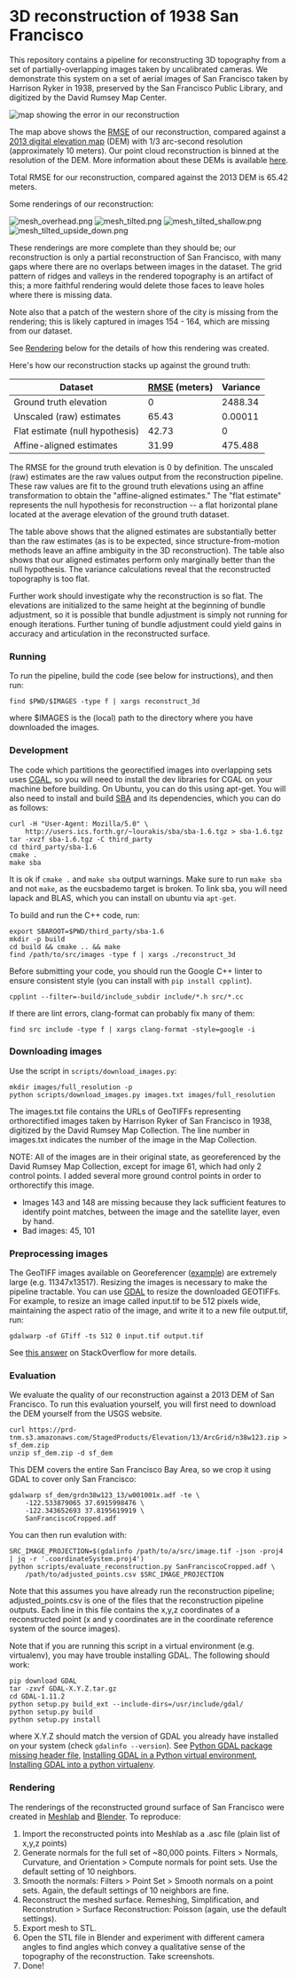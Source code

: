3D reconstruction of 1938 San Francisco
=======================================

This repository contains a pipeline for reconstructing 3D topography from a set
of partially-overlapping images taken by uncalibrated cameras. We demonstrate
this system on a set of aerial images of San Francisco taken by Harrison Ryker
in 1938, preserved by the San Francisco Public Library, and digitized by the
David Rumsey Map Center.

![map showing the error in our reconstruction][error_map]

The map above shows the [RMSE][] of our reconstruction, compared against a [2013
digital elevation map][] (DEM) with 1/3 arc-second resolution (approximately 10
meters). Our point cloud reconstruction is binned at the resolution of the DEM.
More information about these DEMs is available [here][USGS DEMs].

Total RMSE for our reconstruction, compared against the 2013 DEM is 65.42
meters.

Some renderings of our reconstruction:

![mesh_overhead.png][]
![mesh_tilted.png][]
![mesh_tilted_shallow.png][]
![mesh_tilted_upside_down.png][]

These renderings are more complete than they should be; our reconstruction is
only a partial reconstruction of San Francisco, with many gaps where there are
no overlaps between images in the dataset. The grid pattern of ridges and
valleys in the rendered topography is an artifact of this; a more faithful
rendering would delete those faces to leave holes where there is missing data.

Note also that a patch of the western shore of the city is missing from the
rendering; this is likely captured in images 154 - 164, which are missing from
our dataset.

See [Rendering](#rendering) below for the details of how this rendering was created.

Here's how our reconstruction stacks up against the ground truth:

| Dataset                         |  [RMSE][] (meters) | Variance
|---------------------------------|--------------------|---------
| Ground truth elevation          | 0                  | 2488.34
| Unscaled (raw) estimates        | 65.43              | 0.00011
| Flat estimate (null hypothesis) | 42.73              | 0
| Affine-aligned estimates        | 31.99              | 475.488

The RMSE for the ground truth elevation is 0 by definition. The unscaled (raw)
estimates are the raw values output from the reconstruction pipeline. These raw
values are fit to the ground truth elevations using an affine transformation to
obtain the "affine-aligned estimates." The "flat estimate" represents the null
hypothesis for reconstruction -- a flat horizontal plane located at the average
elevation of the ground truth dataset.

The table above shows that the aligned estimates are substantially better than
the raw estimates (as is to be expected, since structure-from-motion methods
leave an affine ambiguity in the 3D reconstruction). The table also shows that
our aligned estimates perform only marginally better than the null hypothesis.
The variance calculations reveal that the reconstructed topography is too flat.

Further work should investigate why the reconstruction is so flat. The
elevations are initialized to the same height at the beginning of bundle
adjustment, so it is possible that bundle adjustment is simply not running for
enough iterations. Further tuning of bundle adjustment could yield gains in
accuracy and articulation in the reconstructed surface.

### Running

To run the pipeline, build the code (see below for instructions), and then run:

```
find $PWD/$IMAGES -type f | xargs reconstruct_3d
```

where $IMAGES is the (local) path to the directory where you have downloaded the
images.

### Development
The code which partitions the georectified images into overlapping sets
uses [CGAL](https://www.cgal.org/), so you will need to install the dev
libraries for CGAL on your machine before building. On Ubuntu, you can do
this using apt-get. You will also need to install and build [SBA][] and its
dependencies, which you can do as follows:

```
curl -H "User-Agent: Mozilla/5.0" \
    http://users.ics.forth.gr/~lourakis/sba/sba-1.6.tgz > sba-1.6.tgz
tar -xvzf sba-1.6.tgz -C third_party
cd third_party/sba-1.6
cmake .
make sba
```

It is ok if `cmake .` and `make sba` output warnings. Make sure to run
`make sba` and not `make`, as the eucsbademo target is broken. To link
sba, you will need lapack and BLAS, which you can install on ubuntu via
`apt-get`.

To build and run the C++ code, run:

```
export SBAROOT=$PWD/third_party/sba-1.6
mkdir -p build
cd build && cmake .. && make
find /path/to/src/images -type f | xargs ./reconstruct_3d
```

Before submitting your code, you should run the Google C++ linter to ensure
consistent style (you can install with `pip install cpplint`).

```
cpplint --filter=-build/include_subdir include/*.h src/*.cc
```

If there are lint errors, clang-format can probably fix many of them:

```
find src include -type f | xargs clang-format -style=google -i
```

### Downloading images
Use the script in `scripts/download_images.py`:

```
mkdir images/full_resolution -p
python scripts/download_images.py images.txt images/full_resolution
```

The images.txt file contains the URLs of GeoTIFFs representing orthorectified
images taken by Harrison Ryker of San Francisco in 1938, digitized by the David
Rumsey Map Collection. The line number in images.txt indicates the number of the
image in the Map Collection.

NOTE: All of the images are in their original state, as georeferenced by the
David Rumsey Map Collection, except for image 61, which had only 2 control points.
I added several more ground control points in order to orthorectify this image.
  - Images 143 and 148 are missing because they lack sufficient features to identify
    point matches, between the image and the satellite layer, even by hand.
  - Bad images: 45, 101

### Preprocessing images
The GeoTIFF images available on Georeferencer ([example][]) are extremely large
(e.g. 11347x13517). Resizing the images is necessary to make the pipeline
tractable. You can use [GDAL](http://www.gdal.org/) to resize the downloaded
GEOTIFFs. For example, to resize an image called input.tif to be 512 pixels
wide, maintaining the aspect ratio of the image, and write it to a new file
output.tif, run:

```
gdalwarp -of GTiff -ts 512 0 input.tif output.tif
```

See [this answer][gdalwarp image resize] on StackOverflow for more details.

### Evaluation

We evaluate the quality of our reconstruction against a 2013 DEM of San
Francisco. To run this evaluation yourself, you will first need to download the 
DEM yourself from the USGS website.

```
curl https://prd-tnm.s3.amazonaws.com/StagedProducts/Elevation/13/ArcGrid/n38w123.zip > sf_dem.zip
unzip sf_dem.zip -d sf_dem
```

This DEM covers the entire San Francisco Bay Area, so we crop it using GDAL to
cover only San Francisco:

```
gdalwarp sf_dem/grdn38w123_13/w001001x.adf -te \
    -122.533879065 37.6915998476 \
    -122.343652693 37.8195619919 \
    SanFranciscoCropped.adf
```

You can then run evalution with:

```
SRC_IMAGE_PROJECTION=$(gdalinfo /path/to/a/src/image.tif -json -proj4 | jq -r '.coordinateSystem.proj4')
python scripts/evaluate_reconstruction.py SanFranciscoCropped.adf \
    /path/to/adjusted_points.csv $SRC_IMAGE_PROJECTION
```

Note that this assumes you have already run the reconstruction pipeline;
adjusted_points.csv is one of the files that the reconstruction pipeline
outputs. Each line in this file contains the x,y,z coordinates of a
reconstructed point (x and y coordinates are in the coordinate reference
system of the source images).

Note that if you are running this script in a virtual environment (e.g.
virtualenv), you may have trouble installing GDAL. The following should work:

```
pip download GDAL
tar -zxvf GDAL-X.Y.Z.tar.gz
cd GDAL-1.11.2
python setup.py build_ext --include-dirs=/usr/include/gdal/
python setup.py build
python setup.py install
```

where X.Y.Z should match the version of GDAL you already have installed on
your system (check `gdalinfo --version`). See
[Python GDAL package missing header file][], [Installing GDAL in a Python
virtual environment][], [Installing GDAL into a python virtualenv][].


### Rendering

The renderings of the reconstructed ground surface of San Francisco were created
in [Meshlab][] and [Blender][]. To reproduce:
  1. Import the reconstructed points into Meshlab as a .asc file (plain list of
     x,y,z points)
  2. Generate normals for the full set of ~80,000 points. Filters > Normals,
     Curvature, and Orientation > Compute normals for point sets. Use the
     default setting of 10 neighbors.
  3. Smooth the normals: Filters > Point Set > Smooth normals on a point sets.
     Again, the default settings of 10 neighbors are fine.
  4. Reconstruct the meshed surface. Remeshing, Simplification, and
     Reconstrution > Surface Reconstruction: Poisson (again, use the default
     settings).
  5. Export mesh to STL.
  6. Open the STL file in Blender and experiment with different camera angles
     to find angles which convey a qualitative sense of the topography of the
     reconstruction. Take screenshots.
  7. Done!

[example]: https://davidrumsey.georeferencer.com/maps/280343924889/
[gdalwarp image resize]: https://gis.stackexchange.com/questions/111523/how-to-correctly-resize-raster-gis-images-to-a-given-px-width
[SBA]: http://users.ics.forth.gr/~lourakis/sba/
[error_map]: https://github.com/garlic-guardian-and-the-crouton-kid/ryker-sf/blob/master/results/error_map.png
[RMSE]: https://en.wikipedia.org/wiki/Root-mean-square_deviation
[2013 digital elevation map]: https://www.sciencebase.gov/catalog/item/581d224ee4b08da350d547ca
[USGS DEMs]: https://catalog.data.gov/dataset/usgs-national-elevation-dataset-ned-1-meter-downloadable-data-collection-from-the-national-map-
[Blender]: https://www.blender.org/
[Meshlab]: http://www.meshlab.net/
[Python GDAL package missing header file]: https://gis.stackexchange.com/questions/28966/python-gdal-package-missing-header-file-when-installing-via-pip
[Installing GDAL in a Python virtual environment]: https://gist.github.com/cspanring/5680334
[Installing GDAL into a python virtualenv]: https://gis.stackexchange.com/questions/6360/installing-geos-proj-gdal-ogr-into-a-python-virtualenv-on-mac-os-x

[mesh_overhead.png]: https://github.com/garlic-guardian-and-the-crouton-kid/ryker-sf/blob/master/results/mesh_overhead.png
[mesh_tilted.png]: https://github.com/garlic-guardian-and-the-crouton-kid/ryker-sf/blob/master/results/mesh_tilted.png
[mesh_tilted_shallow.png]: https://github.com/garlic-guardian-and-the-crouton-kid/ryker-sf/blob/master/results/mesh_tilted_shallow.png
[mesh_tilted_upside_down.png]: https://github.com/garlic-guardian-and-the-crouton-kid/ryker-sf/blob/master/results/mesh_tilted_upside_down.png

